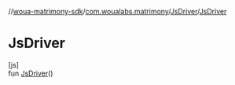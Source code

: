 //[woua-matrimony-sdk](../../../index.md)/[com.woualabs.matrimony](../index.md)/[JsDriver](index.md)/[JsDriver](-js-driver.md)

# JsDriver

[js]\
fun [JsDriver](-js-driver.md)()
